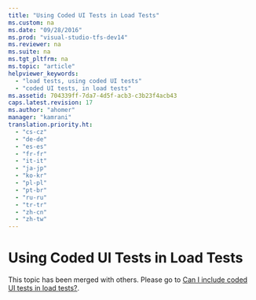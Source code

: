 ```yaml
---
title: "Using Coded UI Tests in Load Tests"
ms.custom: na
ms.date: "09/28/2016"
ms.prod: "visual-studio-tfs-dev14"
ms.reviewer: na
ms.suite: na
ms.tgt_pltfrm: na
ms.topic: "article"
helpviewer_keywords: 
  - "load tests, using coded UI tests"
  - "coded UI tests, in load tests"
ms.assetid: 704339ff-7da7-4d5f-acb3-c3b23f4acb43
caps.latest.revision: 17
ms.author: "ahomer"
manager: "kamrani"
translation.priority.ht: 
  - "cs-cz"
  - "de-de"
  - "es-es"
  - "fr-fr"
  - "it-it"
  - "ja-jp"
  - "ko-kr"
  - "pl-pl"
  - "pt-br"
  - "ru-ru"
  - "tr-tr"
  - "zh-cn"
  - "zh-tw"
---
```

# Using Coded UI Tests in Load Tests
This topic has been merged with others. Please go to [Can I include coded UI tests in load tests?](http://msdn.microsoft.com/en-us/7041cbcf-9ab1-4579-98ff-8f296aeaded4).